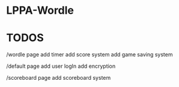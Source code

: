 # LPPA-Wordle

# TODOS

/wordle page
add timer
add score system
add game saving system

/default page
add user logIn
add encryption

/scoreboard page
add scoreboard system
